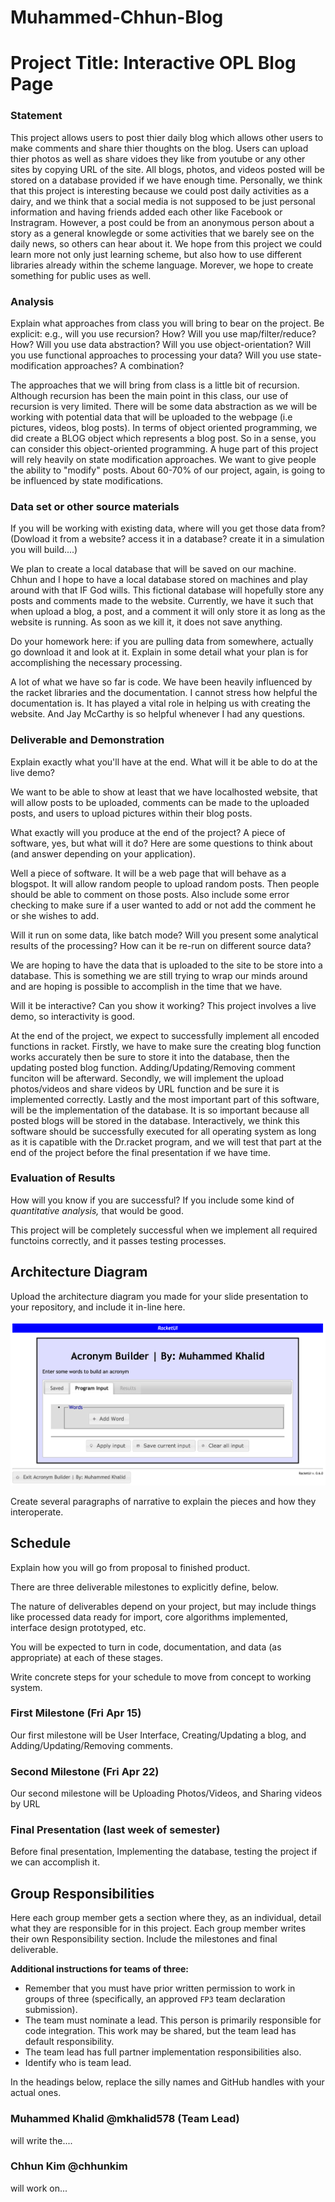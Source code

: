 # Muhammed-Chhun-Blog
# Project Title: Interactive OPL Blog Page

### Statement

This project allows users to post thier daily blog which allows other users to make comments and share thier thoughts on the blog. Users can upload thier photos as well as share vidoes they like from youtube or any other sites by copying URL of the site. All blogs, photos, and videos posted will be stored on a database provided if we have enough time. Personally, we think that this project is interesting because we could post daily activities as a dairy, and we think that a social media is not supposed to be just personal information and having friends added each other like Facebook or Instragram. However, a post could be from an anonymous person about a story as a general knowlegde or some activities that we barely see on the daily news, so others can hear about it. We hope from this project we could learn more not only just learning scheme, but also how to use different libraries already within the scheme language. Morever, we hope to create something for public uses as well. 

### Analysis
Explain what approaches from class you will bring to bear on the project. Be explicit: e.g., will you use recursion? How? Will you use map/filter/reduce? How? Will you use data abstraction? Will you use object-orientation? Will you use functional approaches to processing your data? Will you use state-modification approaches? A combination?

The approaches that we will bring from class is a little bit of recursion. Although recursion has been the main point
in this class, our use of recursion is very limited. There will be some data abstraction as we will be working with potential data that will be uploaded to the webpage (i.e pictures, videos, blog posts). In terms of object oriented programming, we did create a BLOG object which represents a blog post. So in a sense, you can consider this object-oriented programming. A huge part of this project will rely heavily on state modification approaches. We want to give people the ability to "modify" posts. About 60-70% of our project, again, is going to be influenced by state modifications. 

### Data set or other source materials
If you will be working with existing data, where will you get those data from? (Dowload it from a website? access it in a database? create it in a simulation you will build....)

We plan to create a local database that will be saved on our machine. Chhun and I hope to have a local database stored 
on machines and play around with that IF God wills. This fictional database will hopefully store any posts and comments made to the website. Currently, we have it such that when upload a blog, a post, and a comment it will only store it as long as the website is running. As soon as we kill it, it does not save anything. 

Do your homework here: if you are pulling data from somewhere, actually go download it and look at it. Explain in some detail what your plan is for accomplishing the necessary processing.

A lot of what we have so far is code. We have been heavily influenced by the racket libraries and the documentation. I cannot stress how helpful the documentation is. It has played a vital role in helping us with creating the website. And Jay McCarthy is so helpful whenever I had any questions. 

### Deliverable and Demonstration
Explain exactly what you'll have at the end. What will it be able to do at the live demo?

We want to be able to show at least that we have localhosted website, that will allow posts to be uploaded, comments can be made to the uploaded posts, and users to upload pictures within their blog posts. 

What exactly will you produce at the end of the project? A piece of software, yes, but what will it do? Here are some questions to think about (and answer depending on your application).

Well a piece of software. It will be a web page that will behave as a blogspot. It will allow random people to upload 
random posts. Then people should be able to comment on those posts. Also include some error checking to make sure if a user wanted to add or not add the comment he or she wishes to add. 

Will it run on some data, like batch mode? Will you present some analytical results of the processing? How can it be re-run on different source data?

We are hoping to have the data that is uploaded to the site to be store into a database. This is something we are still trying to wrap our minds around and are hoping is possible to accomplish in the time that we have. 

Will it be interactive? Can you show it working? This project involves a live demo, so interactivity is good.

At the end of the project, we expect to successfully implement all encoded functions in racket. Firstly, we have to make sure the creating blog function works accurately then be sure to store it into the database, then the updating posted blog function. Adding/Updating/Removing comment funciton will be afterward. Secondly, we will implement the upload photos/videos and share videos by URL function and be sure it is implemented correctly. Lastly and the most important part of this software, will be the implementation of the database. It is so important because all posted blogs will be stored in the database. Interactively, we think this software should be successfully executed for all operating system as long as it is capatible with the Dr.racket program, and we will test that part at the end of the project before the final presentation if we have time.

### Evaluation of Results
How will you know if you are successful? 
If you include some kind of _quantitative analysis,_ that would be good.

This project will be completely successful when we implement all required functoins correctly, and it passes testing processes.

## Architecture Diagram
Upload the architecture diagram you made for your slide presentation to your repository, and include it in-line here.

![alt tag](https://github.com/mkhalid578/FP2/blob/master/output_1.png)

Create several paragraphs of narrative to explain the pieces and how they interoperate.

## Schedule
Explain how you will go from proposal to finished product. 

There are three deliverable milestones to explicitly define, below.

The nature of deliverables depend on your project, but may include things like processed data ready for import, core algorithms implemented, interface design prototyped, etc. 

You will be expected to turn in code, documentation, and data (as appropriate) at each of these stages.

Write concrete steps for your schedule to move from concept to working system. 

### First Milestone (Fri Apr 15)
Our first milestone will be User Interface, Creating/Updating a blog, and Adding/Updating/Removing comments. 

### Second Milestone (Fri Apr 22)
Our second milestone will be Uploading Photos/Videos, and Sharing videos by URL

### Final Presentation (last week of semester)
Before final presentation, Implementing the database, testing the project if we can accomplish it. 

## Group Responsibilities
Here each group member gets a section where they, as an individual, detail what they are responsible for in this project. Each group member writes their own Responsibility section. Include the milestones and final deliverable.

**Additional instructions for teams of three:** 
* Remember that you must have prior written permission to work in groups of three (specifically, an approved `FP3` team declaration submission).
* The team must nominate a lead. This person is primarily responsible for code integration. This work may be shared, but the team lead has default responsibility.
* The team lead has full partner implementation responsibilities also.
* Identify who is team lead.

In the headings below, replace the silly names and GitHub handles with your actual ones.

### Muhammed Khalid @mkhalid578 (Team Lead) 
will write the....

### Chhun Kim @chhunkim
will work on...


